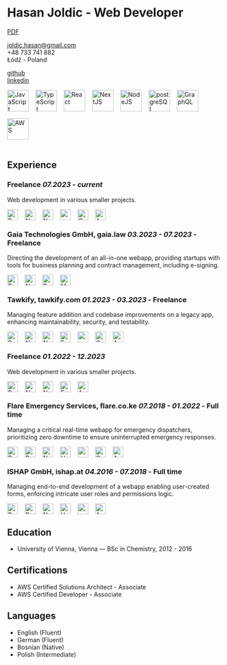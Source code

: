 # Hasan Joldic - Web Developer

[PDF](https://enki.fra1.cdn.digitaloceanspaces.com/Hasan_Joldic_CV.pdf)

<joldic.hasan@gmail.com>  
+48 733 741 882  
Łódź - Poland

[github](https://github.com/hasanjoldic)  
[linkedin](https://www.linkedin.com/in/hasanjoldic/)  

<div style="display: flex; gap: 16px; flex-wrap: wrap;">
  <img
    src="https://enki.fra1.digitaloceanspaces.com/hasanjoldic.com/technology-logos/JavaScript.svg"
    alt="JavaScript"
    title="JavaScript"
    height="50px"
  />
  <img
    src="https://enki.fra1.digitaloceanspaces.com/hasanjoldic.com/technology-logos/TypeScript.svg"
    alt="TypeScript"
    title="TypeScript"
    height="50px"
  />
  <img
    src="https://enki.fra1.digitaloceanspaces.com/hasanjoldic.com/technology-logos/React.svg"
    alt="React"
    title="React"
    height="50px"
  />
  <img
    src="https://enki.fra1.digitaloceanspaces.com/hasanjoldic.com/technology-logos/NextJS.svg"
    alt="NextJS"
    title="NextJS"
    height="50px"
  />
  <img
    src="https://enki.fra1.digitaloceanspaces.com/hasanjoldic.com/technology-logos/NodeJS.svg"
    alt="NodeJS"
    title="NodeJS"
    height="50px"
  />
  <img
    src="https://enki.fra1.digitaloceanspaces.com/hasanjoldic.com/technology-logos/postgreSQL.svg"
    alt="postgreSQL"
    title="postgreSQL"
    height="50px"
  />
  <img
    src="https://enki.fra1.digitaloceanspaces.com/hasanjoldic.com/technology-logos/GraphQL.svg"
    alt="GraphQL"
    title="GraphQL"
    height="50px"
  />
  <img
    src="https://enki.fra1.digitaloceanspaces.com/hasanjoldic.com/technology-logos/AWS.svg"
    alt="AWS"
    title="AWS"
    height="50px"
  />
</div>

<br />

## Experience

### Freelance _07.2023 - current_

Web development in various smaller projects.

<div style="display: flex; gap: 16px; flex-wrap: wrap;">
  <img
    src="https://enki.fra1.digitaloceanspaces.com/hasanjoldic.com/technology-logos/React.svg"
    alt="React"
    title="React"
    height="25px"
  />
  <img
    src="https://enki.fra1.digitaloceanspaces.com/hasanjoldic.com/technology-logos/NextJS.svg"
    alt="NextJS"
    title="NextJS"
    height="25px"
  />
  <img
    src="https://enki.fra1.digitaloceanspaces.com/hasanjoldic.com/technology-logos/NodeJS.svg"
    alt="NodeJS"
    title="NodeJS"
    height="25px"
  />
  <img
    src="https://enki.fra1.digitaloceanspaces.com/hasanjoldic.com/technology-logos/postgreSQL.svg"
    alt="postgreSQL"
    title="postgreSQL"
    height="25px"
  />
  <img
    src="https://enki.fra1.digitaloceanspaces.com/hasanjoldic.com/technology-logos/GraphQL.svg"
    alt="GraphQL"
    title="GraphQL"
    height="25px"
  />
  <img
    src="https://enki.fra1.digitaloceanspaces.com/hasanjoldic.com/technology-logos/AWS.svg"
    alt="AWS"
    title="AWS"
    height="25px"
  />
</div>

### Gaia Technologies GmbH, gaia.law _03.2023 - 07.2023_ - Freelance

Directing the development of an all-in-one webapp, providing startups with tools for business planning and contract management, including e-signing.

<div style="display: flex; gap: 16px; flex-wrap: wrap;">
  <img
    src="https://enki.fra1.digitaloceanspaces.com/hasanjoldic.com/technology-logos/React.svg"
    alt="React"
    title="React"
    height="25px"
  />
  <img
    src="https://enki.fra1.digitaloceanspaces.com/hasanjoldic.com/technology-logos/NextJS.svg"
    alt="NextJS"
    title="NextJS"
    height="25px"
  />
  <img
    src="https://enki.fra1.digitaloceanspaces.com/hasanjoldic.com/technology-logos/RubyOnRails.svg"
    alt="RubyOnRails"
    title="RubyOnRails"
    height="25px"
  />
  <img
    src="https://enki.fra1.digitaloceanspaces.com/hasanjoldic.com/technology-logos/MongoDB.svg"
    alt="MongoDB"
    title="MongoDB"
    height="25px"
  />
</div>

### Tawkify, tawkify.com _01.2023 - 03.2023_ - Freelance

Managing feature addition and codebase improvements on a legacy app, enhancing maintainability, security, and testability.

<div style="display: flex; gap: 16px; flex-wrap: wrap;">
  <img
    src="https://enki.fra1.digitaloceanspaces.com/hasanjoldic.com/technology-logos/React.svg"
    alt="React"
    title="React"
    height="25px"
  />
  <img
    src="https://enki.fra1.digitaloceanspaces.com/hasanjoldic.com/technology-logos/NextJS.svg"
    alt="NextJS"
    title="NextJS"
    height="25px"
  />
  <img
    src="https://enki.fra1.digitaloceanspaces.com/hasanjoldic.com/technology-logos/NodeJS.svg"
    alt="NodeJS"
    title="NodeJS"
    height="25px"
  />
  <img
    src="https://enki.fra1.digitaloceanspaces.com/hasanjoldic.com/technology-logos/ExpressJS.png"
    alt="ExpressJS"
    title="ExpressJS"
    height="25px"
  />
  <img
    src="https://enki.fra1.digitaloceanspaces.com/hasanjoldic.com/technology-logos/postgreSQL.svg"
    alt="postgreSQL"
    title="postgreSQL"
    height="25px"
  />
  <img
    src="https://enki.fra1.digitaloceanspaces.com/hasanjoldic.com/technology-logos/GraphQL.svg"
    alt="GraphQL"
    title="GraphQL"
    height="25px"
  />
  <img
    src="https://enki.fra1.digitaloceanspaces.com/hasanjoldic.com/technology-logos/AWS.svg"
    alt="AWS"
    title="AWS"
    height="25px"
  />
</div>

### Freelance _01.2022 - 12.2023_

Web development in various smaller projects.

<div style="display: flex; gap: 16px; flex-wrap: wrap;">
  <img
    src="https://enki.fra1.digitaloceanspaces.com/hasanjoldic.com/technology-logos/React.svg"
    alt="React"
    title="React"
    height="25px"
  />
  <img
    src="https://enki.fra1.digitaloceanspaces.com/hasanjoldic.com/technology-logos/NextJS.svg"
    alt="NextJS"
    title="NextJS"
    height="25px"
  />
  <img
    src="https://enki.fra1.digitaloceanspaces.com/hasanjoldic.com/technology-logos/NodeJS.svg"
    alt="NodeJS"
    title="NodeJS"
    height="25px"
  />
  <img
    src="https://enki.fra1.digitaloceanspaces.com/hasanjoldic.com/technology-logos/ExpressJS.png"
    alt="ExpressJS"
    title="ExpressJS"
    height="25px"
  />
  <img
    src="https://enki.fra1.digitaloceanspaces.com/hasanjoldic.com/technology-logos/AWS.svg"
    alt="AWS"
    title="AWS"
    height="25px"
  />
</div>

### Flare Emergency Services, flare.co.ke _07.2018 - 01.2022_ - Full time

Managing a critical real-time webapp for emergency dispatchers, prioritizing zero downtime to ensure uninterrupted emergency responses.

<div style="display: flex; gap: 16px; flex-wrap: wrap;">
  <img
    src="https://enki.fra1.digitaloceanspaces.com/hasanjoldic.com/technology-logos/React.svg"
    alt="React"
    title="React"
    height="25px"
  />
  <img
    src="https://enki.fra1.digitaloceanspaces.com/hasanjoldic.com/technology-logos/Redux.svg"
    alt="Redux"
    title="Redux"
    height="25px"
  />
  <img
    src="https://enki.fra1.digitaloceanspaces.com/hasanjoldic.com/technology-logos/NodeJS.svg"
    alt="NodeJS"
    title="NodeJS"
    height="25px"
  />
  <img
    src="https://enki.fra1.digitaloceanspaces.com/hasanjoldic.com/technology-logos/Hapi.svg"
    alt="Hapi"
    title="Hapi"
    height="25px"
  />
  <img
    src="https://enki.fra1.digitaloceanspaces.com/hasanjoldic.com/technology-logos/postgreSQL.svg"
    alt="postgreSQL"
    title="postgreSQL"
    height="25px"
  />
  <img
    src="https://enki.fra1.digitaloceanspaces.com/hasanjoldic.com/technology-logos/GraphQL.svg"
    alt="GraphQL"
    title="GraphQL"
    height="25px"
  />
  <img
    src="https://enki.fra1.digitaloceanspaces.com/hasanjoldic.com/technology-logos/AWS.svg"
    alt="AWS"
    title="AWS"
    height="25px"
  />
</div>

### ISHAP GmbH, ishap.at _04.2016 - 07.2018_ - Full time

Managing end-to-end development of a webapp enabling user-created forms, enforcing intricate user roles and permissions logic.

<div style="display: flex; gap: 16px; flex-wrap: wrap;">
  <img
    src="https://enki.fra1.digitaloceanspaces.com/hasanjoldic.com/technology-logos/React.svg"
    alt="React"
    title="React"
    height="25px"
  />
  <img
    src="https://enki.fra1.digitaloceanspaces.com/hasanjoldic.com/technology-logos/Redux.png"
    alt="Redux"
    title="Redux"
    height="25px"
  />
  <img
    src="https://enki.fra1.digitaloceanspaces.com/hasanjoldic.com/technology-logos/NodeJS.svg"
    alt="NodeJS"
    title="NodeJS"
    height="25px"
  />
  <img
    src="https://enki.fra1.digitaloceanspaces.com/hasanjoldic.com/technology-logos/Hapi.svg"
    alt="Hapi"
    title="Hapi"
    height="25px"
  />
  <img
    src="https://enki.fra1.digitaloceanspaces.com/hasanjoldic.com/technology-logos/postgreSQL.svg"
    alt="postgreSQL"
    title="postgreSQL"
    height="25px"
  />
  <img
    src="https://enki.fra1.digitaloceanspaces.com/hasanjoldic.com/technology-logos/Ansible.svg"
    alt="Ansible"
    title="Ansible"
    height="25px"
  />
</div>

## Education

- University of Vienna, Vienna — BSc in Chemistry, 2012 - 2016

## Certifications

- AWS Certified Solutions Architect - Associate
- AWS Certified Developer - Associate

## Languages

- English (Fluent)
- German (Fluent)
- Bosnian (Native)
- Polish (Intermediate)

